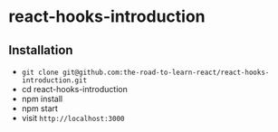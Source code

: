 # react-hooks-introduction

## Installation

* `git clone git@github.com:the-road-to-learn-react/react-hooks-introduction.git`
* cd react-hooks-introduction
* npm install
* npm start
* visit `http://localhost:3000`
